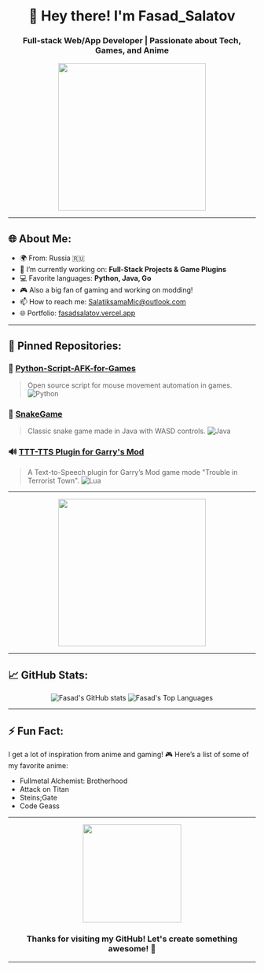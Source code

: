 <div align="center">
  <h1>👋 Hey there! I'm Fasad_Salatov </h1>
  <h3>Full-stack Web/App Developer | Passionate about Tech, Games, and Anime</h3>
  <img src="https://media.giphy.com/media/3o6vXXm5HJyljRFc6k/giphy.gif" width="300"/>
</div>

---

## 🌐 About Me:
- 🌍 From: Russia 🇷🇺
- 🔭 I’m currently working on: **Full-Stack Projects & Game Plugins**
- 💻 Favorite languages: **Python, Java, Go**
- 🎮 Also a big fan of gaming and working on modding!
- 📫 How to reach me: [SalatiksamaMic@outlook.com](mailto:SalatiksamaMic@outlook.com)
- 🌐 Portfolio: [fasadsalatov.vercel.app](https://fasadsalatov.vercel.app/)

---

## 📌 Pinned Repositories:

### 🔧 [Python-Script-AFK-for-Games](https://github.com/FasadSalatov/Python-Script-AFK-for-games)
> Open source script for mouse movement automation in games.
![Python](https://img.shields.io/badge/-Python-000?&logo=Python)

### 🐍 [SnakeGame](https://github.com/FasadSalatov/SnakeGame)
> Classic snake game made in Java with WASD controls.
![Java](https://img.shields.io/badge/-Java-000?&logo=java)

### 🔊 [TTT-TTS Plugin for Garry's Mod](https://github.com/FasadSalatov/TTT-TTS-Plugin-for-Garry-s-Mod)
> A Text-to-Speech plugin for Garry’s Mod game mode "Trouble in Terrorist Town".
![Lua](https://img.shields.io/badge/-Lua-000?&logo=lua)

---

<div align="center">
  <img src="https://media.giphy.com/media/l0HlPjez9BzA14bHa/giphy.gif" width="300"/>
</div>

---

## 📈 GitHub Stats:

<div align="center">
  <img src="https://github-readme-stats.vercel.app/api?username=FasadSalatov&show_icons=true&theme=dark" alt="Fasad's GitHub stats"/>
  <img src="https://github-readme-stats.vercel.app/api/top-langs/?username=FasadSalatov&layout=compact&theme=dark" alt="Fasad's Top Languages"/>
</div>

---

## ⚡ Fun Fact:
I get a lot of inspiration from anime and gaming! 🎮 Here’s a list of some of my favorite anime:

- Fullmetal Alchemist: Brotherhood
- Attack on Titan
- Steins;Gate
- Code Geass

---

<div align="center">
  <img src="https://media.giphy.com/media/xT9DPldJHzG52k0ewA/giphy.gif" width="200"/>
  <h3>Thanks for visiting my GitHub! Let's create something awesome! 🚀</h3>
</div>

---
